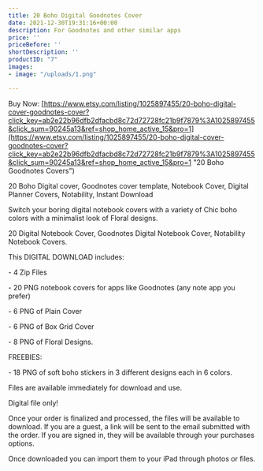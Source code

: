 ```yaml
---
title: 20 Boho Digital Goodnotes Cover
date: 2021-12-30T19:31:16+00:00
description: For Goodnotes and other similar apps
price: ''
priceBefore: ''
shortDescription: ''
productID: "7"
images:
- image: "/uploads/1.png"

---
```

Buy Now: [https://www.etsy.com/listing/1025897455/20-boho-digital-cover-goodnotes-cover?click_key=ab2e22b96dfb2dfacbd8c72d72728fc21b9f7879%3A1025897455&click_sum=90245a13&ref=shop_home_active_15&pro=1](https://www.etsy.com/listing/1025897455/20-boho-digital-cover-goodnotes-cover?click_key=ab2e22b96dfb2dfacbd8c72d72728fc21b9f7879%3A1025897455&click_sum=90245a13&ref=shop_home_active_15&pro=1 "20 Boho Goodnotes Covers")

20 Boho Digital cover, Goodnotes cover template, Notebook Cover, Digital Planner Covers, Notability, Instant Download

Switch your boring digital notebook covers with a variety of Chic boho colors with a minimalist look of Floral designs.

20 Digital Notebook Cover, Goodnotes Digital Notebook Cover, Notability Notebook Covers.

This DIGITAL DOWNLOAD includes:

\- 4 Zip Files 

\- 20 PNG notebook covers for apps like Goodnotes (any note app you prefer)

\- 6 PNG of Plain Cover

\- 6 PNG of Box Grid Cover

\- 8 PNG of Floral Designs.

FREEBIES: 

\- 18 PNG of soft boho stickers in 3 different designs each in 6 colors.

Files are available immediately for download and use.

Digital file only!

Once your order is finalized and processed, the files will be available to download. If you are a guest, a link will be sent to the email submitted with the order. If you are signed in, they will be available through your purchases options.

Once downloaded you can import them to your iPad through photos or files.